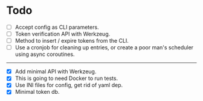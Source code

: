 # Todo

- [ ] Accept config as CLI parameters.
- [ ] Token verification API with Werkzeug.
- [ ] Method to insert / expire tokens from the CLI.
- [ ] Use a cronjob for cleaning up entries, or create a poor man's scheduler using async coroutines.

----

- [x] Add minimal API with Werkzeug.
- [x] This is going to need Docker to run tests.
- [x] Use INI files for config, get rid of yaml dep.
- [x] Minimal token db.
